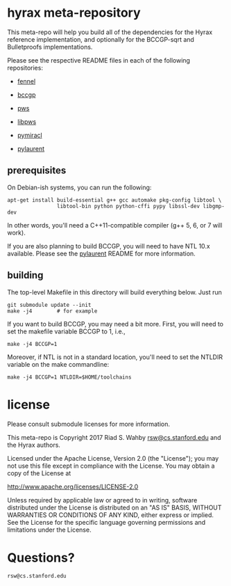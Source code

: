 # hyrax meta-repository #

This meta-repo will help you build all of the dependencies for the Hyrax reference
implementation, and optionally for the BCCGP-sqrt and Bulletproofs implementations.

Please see the respective README files in each of the following repositories:

- [fennel](https://github.com/hyraxZK/fennel)

- [bccgp](https://github.com/hyraxZK/bccgp)

- [pws](https://github.com/hyraxZK/pws)

- [libpws](https://github.com/hyraxZK/libpws)

- [pymiracl](https://github.com/hyraxZK/pymiracl)

- [pylaurent](https://github.com/hyraxZK/pylaurent)

## prerequisites ##

On Debian-ish systems, you can run the following:

    apt-get install build-essential g++ gcc automake pkg-config libtool \
                    libtool-bin python python-cffi pypy libssl-dev libgmp-dev

In other words, you'll need a C++11-compatible compiler (g++ 5, 6, or 7 will work).

If you are also planning to build BCCGP, you will need to have NTL 10.x available.
Please see the [pylaurent](https://github.com/hyraxZK/pylaurent) README for more information.

## building ##

The top-level Makefile in this directory will build everything below. Just run

    git submodule update --init
    make -j4        # for example

If you want to build BCCGP, you may need a bit more. First, you will need to set
the makefile variable BCCGP to 1, i.e.,

    make -j4 BCCGP=1

Moreover, if NTL is not in a standard location, you'll need to set the NTLDIR
variable on the make commandline:

    make -j4 BCCGP=1 NTLDIR=$HOME/toolchains

# license #

Please consult submodule licenses for more information.

This meta-repo is Copyright 2017 Riad S. Wahby <rsw@cs.stanford.edu> and the Hyrax authors.

Licensed under the Apache License, Version 2.0 (the "License");
you may not use this file except in compliance with the License.
You may obtain a copy of the License at

http://www.apache.org/licenses/LICENSE-2.0

Unless required by applicable law or agreed to in writing, software
distributed under the License is distributed on an "AS IS" BASIS,
WITHOUT WARRANTIES OR CONDITIONS OF ANY KIND, either express or implied.
See the License for the specific language governing permissions and
limitations under the License.

# Questions? #

    rsw@cs.stanford.edu
